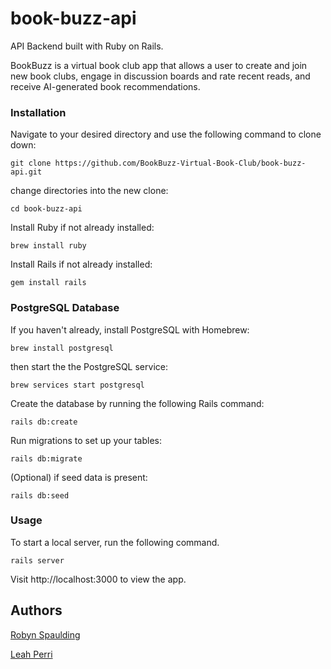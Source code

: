 # book-buzz-api

API Backend built with Ruby on Rails.

BookBuzz is a virtual book club app that allows a user to create and join new book clubs, engage in discussion boards and rate recent reads, and receive AI-generated book recommendations.

### Installation

Navigate to your desired directory and use the following command to clone down:

```
git clone https://github.com/BookBuzz-Virtual-Book-Club/book-buzz-api.git
```

change directories into the new clone:

```
cd book-buzz-api
```

Install Ruby if not already installed:

```
brew install ruby
```

Install Rails if not already installed:

```
gem install rails
```

### PostgreSQL Database

If you haven't already, install PostgreSQL with Homebrew:

```
brew install postgresql
```

then start the the PostgreSQL service:

```
brew services start postgresql
```

Create the database by running the following Rails command:

```
rails db:create
```

Run migrations to set up your tables:

```
rails db:migrate
```

(Optional) if seed data is present:

```
rails db:seed
```

### Usage

To start a local server, run the following command.

```
rails server
```

Visit http://localhost:3000 to view the app.

## Authors

<p>
<a href="https://github.com/robynspaulding">Robyn Spaulding </a>

<a href="https://github.com/perrileah">Leah Perri </a>

</p>
